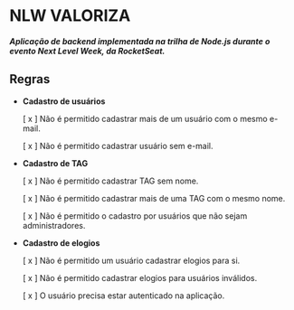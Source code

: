 # NLW VALORIZA
##### Aplicação de backend implementada na trilha de Node.js durante o evento Next Level Week, da RocketSeat.

## Regras

- **Cadastro de usuários**

    [ x ] Não é permitido cadastrar mais de um usuário com o mesmo e-mail.

    [ x ] Não é permitido cadastrar usuário sem e-mail.

- **Cadastro de TAG**

    [ x ] Não é permitido cadastrar TAG sem nome.

    [ x ] Não é permitido cadastrar mais de uma TAG com o mesmo nome.

    [ x ] Não é permitido o cadastro por usuários que não sejam administradores.

- **Cadastro de elogios**

    [ x ] Não é permitido um usuário cadastrar elogios para si.

    [ x ] Não é permitido cadastrar elogios para usuários inválidos.

    [ x ] O usuário precisa estar autenticado na aplicação.
